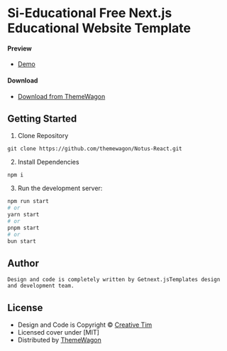 # Si-Educational Free Next.js Educational Website Template
#### Preview

 - [Demo](https://themewagon.github.io/Notus-React/)

#### Download
 - [Download from ThemeWagon](https://themewagon.com/themes/Si-educational)

## Getting Started

1. Clone Repository
```
git clone https://github.com/themewagon/Notus-React.git
```
2. Install Dependencies
```
npm i
```
3. Run the development server:

```bash
npm run start
# or
yarn start
# or
pnpm start
# or
bun start
```

## Author 
```
Design and code is completely written by Getnext.jsTemplates design and development team.  
```

## License

 - Design and Code is Copyright &copy; [Creative Tim](https://www.creative-tim.com/)
 - Licensed cover under [MIT]
 - Distributed by [ThemeWagon](https://themewagon.com)

